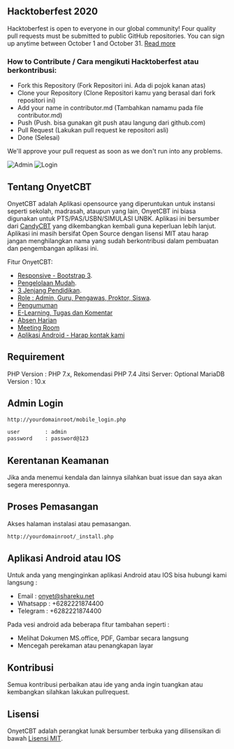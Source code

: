 ## Hacktoberfest 2020

Hacktoberfest is open to everyone in our global community! Four quality pull requests must be submitted to public GitHub repositories. You can sign up anytime between October 1 and October 31. [Read more](https://hacktoberfest.digitalocean.com/)

### How to Contribute / Cara mengikuti Hacktoberfest atau berkontribusi:

- Fork this Repository (Fork Repositori ini. Ada di pojok kanan atas)
- Clone your Repository (Clone Repositori kamu yang berasal dari fork repositori ini)
- Add your name in contributor.md (Tambahkan namamu pada file contributor.md)
- Push (Push. bisa gunakan git push atau langung dari github.com)
- Pull Request (Lakukan pull request ke repositori asli)
- Done (Selesai)

We'll approve your pull request as soon as we don't run into any problems.

![Admin](https://shareku.net/admin.png)
![Login](https://shareku.net/screencapture-apiq-host-mobile_login-php-1602340283880.png)

## Tentang OnyetCBT

OnyetCBT adalah Aplikasi opensource yang diperuntukan untuk instansi seperti sekolah, madrasah, ataupun yang lain, OnyetCBT ini biasa digunakan untuk PTS/PAS/USBN/SIMULASI UNBK. Aplikasi ini bersumber dari [CandyCBT](https://cbtcandy.com) yang dikembangkan kembali guna keperluan lebih lanjut. Aplikasi ini masih bersifat Open Source dengan lisensi MIT atau harap jangan menghilangkan nama yang sudah berkontribusi dalam pembuatan dan pengembangan aplikasi ini.

Fitur OnyetCBT:

- [Responsive - Bootstrap 3](https://getbootstrap.com/docs/3.3).
- [Pengelolaan Mudah](https://shareku.net).
- [3 Jenjang Pendidikan](https://shareku.net).
- [Role : Admin, Guru, Pengawas, Proktor, Siswa](https://shareku.net).
- [Pengumuman](https://shareku.net)
- [E-Learning, Tugas dan Komentar](https://shareku.net)
- [Absen Harian](https://shareku.net)
- [Meeting Room](https://jitsi.github.io/handbook/docs/devops-guide/devops-guide-start)
- [Aplikasi Android - Harap kontak kami](mailto:onyet@shareku.net)

## Requirement
PHP Version : PHP 7.x, Rekomendasi PHP 7.4
Jitsi Server: Optional
MariaDB Version : 10.x

## Admin Login

```bash
http://yourdomainroot/mobile_login.php

user		: admin
password	: password@123
```

## Kerentanan Keamanan

Jika anda menemui kendala dan lainnya silahkan buat issue dan saya akan segera meresponnya.

## Proses Pemasangan

Akses halaman instalasi atau pemasangan.
```bash
http://yourdomainroot/_install.php
```

## Aplikasi Android atau IOS

Untuk anda yang menginginkan aplikasi Android atau IOS bisa hubungi kami langsung :
- Email : onyet@shareku.net
- Whatsapp : +6282221874400
- Telegram : +6282221874400

Pada vesi android ada beberapa fitur tambahan seperti :
- Melihat Dokumen MS.office, PDF, Gambar secara langsung
- Mencegah perekaman atau penangkapan layar

## Kontribusi

Semua kontribusi perbaikan atau ide yang anda ingin tuangkan atau kembangkan silahkan lakukan pullrequest.

## Lisensi

OnyetCBT adalah perangkat lunak bersumber terbuka yang dilisensikan di bawah [Lisensi MIT](https://opensource.org/licenses/MIT).
